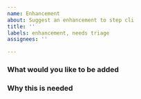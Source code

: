 ```yaml
---
name: Enhancement
about: Suggest an enhancement to step cli
title: ''
labels: enhancement, needs triage
assignees: ''

---
```


### What would you like to be added


### Why this is needed
